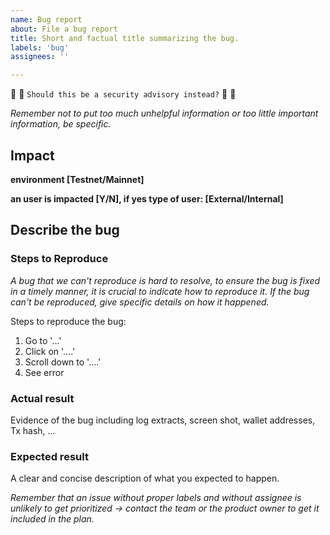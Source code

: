 ```yaml
---
name: Bug report
about: File a bug report
title: Short and factual title summarizing the bug.
labels: 'bug'
assignees: ''

---
```


🔐 🔐 `Should this be a security advisory instead?` 🔐 🔐

_Remember not to put too much unhelpful information or too little important information, be specific._

## Impact
__environment [Testnet/Mainnet]__

__an user is impacted [Y/N], if yes type of user: [External/Internal]__

## Describe the bug
### Steps to Reproduce
_A bug that we can't reproduce is hard to resolve, to ensure the bug is fixed in a timely manner, it is crucial to indicate how to reproduce it. If the bug can't be reproduced, give specific details on how it happened._

Steps to reproduce the bug:
1. Go to '...'
2. Click on '....'
3. Scroll down to '....'
4. See error

### Actual result
Evidence of the bug including log extracts, screen shot, wallet addresses, Tx hash, ...

### Expected result
A clear and concise description of what you expected to happen.

_Remember that an issue without proper labels and without assignee is unlikely to get prioritized -> contact the team or the product owner to get it included in the plan._
